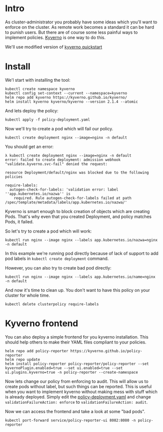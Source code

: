 # Intro

As cluster-administrator you probably have some ideas which you'll want to enforce on the cluster. As remote work becomes a standard it can be hard to punish users. But there are of course some less painful ways to implement policies. [Kyverno](https://kyverno.io) is one way to do this.

We'll use modified version of [kyverno quickstart](https://kyverno.io/docs/introduction/#quick-start)

# Install

We'l start with installing the tool:
```shell
kubectl create namespace kyverno
kubectl config set-context --current --namespace=kyverno
helm repo add kyverno https://kyverno.github.io/kyverno/
helm install kyverno kyverno/kyverno --version 2.1.4 --atomic
```

And lets deploy the policy:
```shell
kubectl apply -f policy-deployment.yaml
```

Now we'll try to create a pod which will fail our policy.

```shell
kubectl create deployment nginx --image=nginx -n default
```

You should get an error:
```shell
λ kubectl create deployment nginx --image=nginx -n default
error: failed to create deployment: admission webhook "validate.kyverno.svc-fail" denied the request:

resource Deployment/default/nginx was blocked due to the following policies

require-labels:
  autogen-check-for-labels: 'validation error: label ''app.kubernetes.io/nazwa'' is
    required. Rule autogen-check-for-labels failed at path /spec/template/metadata/labels/app.kubernetes.io/nazwa/'
```

Kyverno is smart enough to block creation of objects which are creating Pods. That's why even that you created Deployment, and policy matches Pods, it failed.

So let's try to create a pod which will work:
```shell
kubectl run nginx --image nginx --labels app.kubernetes.io/nazwa=nginx -n default
```

In this example we're running pod directly because of lack of support to add pod labels in `kubectl create deployment` command.

However, you can also try to create bad pod directly:

```shell
kubectl run nginx --image nginx --labels app.kubernetes.io/name=nginx -n default
```

And now it's time to clean up. You don't want to have this policy on your cluster for whole time. 
```shell
kubectl delete clusterpolicy require-labels
```

# Kyverno frontend

You can also deploy a simple frontend for you kyverno installation. This should help others to make their YAML files compliant to your policies.

```shell
helm repo add policy-reporter https://kyverno.github.io/policy-reporter
helm repo update
helm install policy-reporter policy-reporter/policy-reporter --set kyvernoPlugin.enabled=true --set ui.enabled=true --set ui.plugins.kyverno=true -n policy-reporter --create-namespace
```

Now lets change our policy from enforcing to audit. This will allow us to create pods without label, but such things can be reported. This is useful when you want to implement kyverno without making mess with stuff which is already deployed.
Simply edit the [policy-deployment.yaml](policy-deployment.yaml) and change `validationFailureAction: enforce` to `validationFailureAction: audit`.

Now we can access the frontend and take a look at some "bad pods".

```shell
kubectl port-forward service/policy-reporter-ui 8082:8080 -n policy-reporter
```